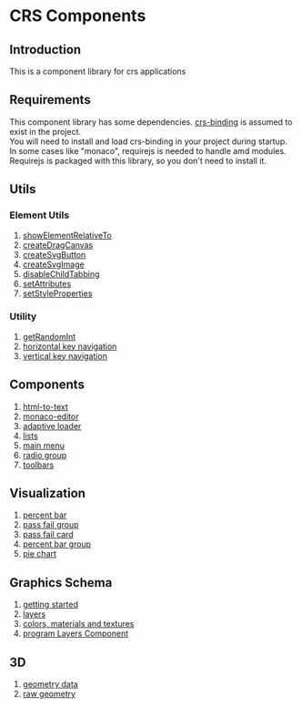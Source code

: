 # CRS Components
## Introduction

This is a component library for crs applications
## Requirements

This component library has some dependencies.
[crs-binding](https://github.com/caperaven/crs-binding) is assumed to exist in the project.  
You will need to install and load crs-binding in your project during startup.
In some cases like "monaco", requirejs is needed to handle amd modules.  
Requirejs is packaged with this library, so you don't need to install it.

## Utils

### Element Utils

1. [showElementRelativeTo](/documents/element-utils/showElementRelativeTo.md)
1. [createDragCanvas](/documents/element-utils/createDragCanvas.md)
1. [createSvgButton](/documents/element-utils/createSvgButton.md)
1. [createSvgImage](/documents/element-utils/createSvgImage.md)
1. [disableChildTabbing](/documents/element-utils/disableChildTabbing.md)
1. [setAttributes](/documents/element-utils/setAttributes.md)
1. [setStyleProperties](/documents/element-utils/setStyleProperties.md)

### Utility

1. [getRandomInt](/documents/utility/gerRandomInt.md)
1. [horizontal key navigation](/documents/utility/horizontalKeyNavigation.md)
1. [vertical key navigation](/documents/utility/verticalKeyNavigation.md)

## Components

1. [html-to-text](/documents/components/html-to-text.md)  
1. [monaco-editor](/documents/components/monaco-editor.md)  
1. [adaptive loader](/documents/components/adaptive-loader.md)  
1. [lists](/documents/components/lists.md)  
1. [main menu](/documents/components/main-menu.md)
1. [radio group](/documents/components/radio-group.md)
1. [toolbars](/documents/components/toolbars.md)

## Visualization

1. [percent bar]()
1. [pass fail group]()
1. [pass fail card]()
1. [percent bar group]()
1. [pie chart]()

## Graphics Schema
1. [getting started](https://github.com/caperaven/crs-components/blob/master/documents/graphics-schema/01.%20getting-started.md)
1. [layers](https://github.com/caperaven/crs-components/blob/master/documents/graphics-schema/02.%20layers.md)
1. [colors, materials and textures](https://github.com/caperaven/crs-components/blob/master/documents/graphics-schema/03.%20colors%20materials%20and%20textures.md)
1. [program Layers Component]()

## 3D

1. [geometry data]()
1. [raw geometry]()